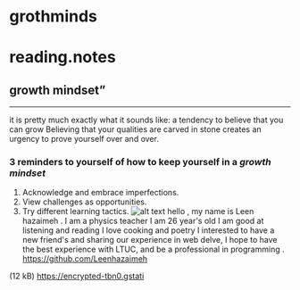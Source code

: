 # grothminds
# reading.notes
## growth mindset”
___________________________________________________________________
 it is pretty much exactly what it sounds like: a tendency to believe that you can grow
Believing that your qualities are carved in stone creates an urgency to prove yourself over and over.
### 3 reminders to yourself of how to keep  yourself in a _growth mindset_
1. Acknowledge and embrace imperfections.
2. View challenges as opportunities.
3. Try different learning tactics.
![alt text](https://encrypted-tbn0.gstatic.com/images?q=tbn:ANd9GcRMt_SjlpVeP44gLKgTBZlopo3Cmmqx0pNzJg&usqp=CAU)
hello , my name is Leen hazaimeh . I am a physics teacher I am 26 year's old I am good at listening and reading I love cooking and poetry I interested to have a new friend's and sharing our experience in web delve,   I hope to have the best experience with LTUC, and be a professional in programming .
https://github.com/Leenhazaimeh

(12 kB)
https://encrypted-tbn0.gstati